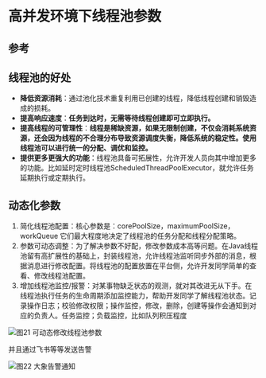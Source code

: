 # 高并发环境下线程池参数

## 参考

[Java线程池实现原理及其在美团业务中的实践]: https://tech.meituan.com/2020/04/02/java-pooling-pratice-in-meituan.html

## 线程池的好处

- **降低资源消耗**：通过池化技术重复利用已创建的线程，降低线程创建和销毁造成的损耗。
- **提高响应速度**：**任务到达时，无需等待线程创建即可立即执行。**
- **提高线程的可管理性**：**线程是稀缺资源，如果无限制创建，不仅会消耗系统资源，还会因为线程的不合理分布导致资源调度失衡，降低系统的稳定性。使用线程池可以进行统一的分配、调优和监控。**
- **提供更多更强大的功能**：线程池具备可拓展性，允许开发人员向其中增加更多的功能。比如延时定时线程池ScheduledThreadPoolExecutor，就允许任务延期执行或定期执行。

## 动态化参数

1. 简化线程池配置：核心参数是：corePoolSize，maximumPoolSize，workQueue 它们最大程度地决定了线程池的任务分配和线程分配策略。
2. 参数可动态调整：为了解决参数不好配，修改参数成本高等问题。在Java线程池留有高扩展性的基础上，封装线程池，允许线程池监听同步外部的消息，根据消息进行修改配置。将线程池的配置放置在平台侧，允许开发同学简单的查看、修改线程池配置。
3. 增加线程池监控/报警：对某事物缺乏状态的观测，就对其改进无从下手。在线程池执行任务的生命周期添加监控能力，帮助开发同学了解线程池状态。记录操作日志；校验修改权限；操作监控，修改，删除，创建等操作会通知到对应的负责人。任务监控；负载监控，比如队列积压程度

![图21 可动态修改线程池参数](https://p0.meituan.net/travelcube/414ba7f3abd11e5f805c58635ae10988166121.png)

并且通过飞书等等发送告警

![图22 大象告警通知](https://p0.meituan.net/travelcube/04e73f7186a91d99181e1b5615ce9e4a318600.png)